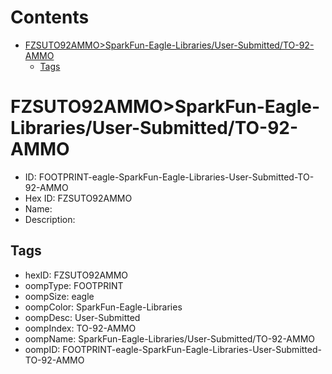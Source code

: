 



Contents
========

* [FZSUTO92AMMO>SparkFun-Eagle-Libraries/User-Submitted/TO-92-AMMO](#fzsuto92ammosparkfun-eagle-librariesuser-submittedto-92-ammo)
	* [Tags](#tags)

# FZSUTO92AMMO>SparkFun-Eagle-Libraries/User-Submitted/TO-92-AMMO

- ID: FOOTPRINT-eagle-SparkFun-Eagle-Libraries-User-Submitted-TO-92-AMMO
- Hex ID: FZSUTO92AMMO
- Name: 
- Description: 

## Tags

- hexID: FZSUTO92AMMO
- oompType: FOOTPRINT
- oompSize: eagle
- oompColor: SparkFun-Eagle-Libraries
- oompDesc: User-Submitted
- oompIndex: TO-92-AMMO
- oompName: SparkFun-Eagle-Libraries/User-Submitted/TO-92-AMMO
- oompID: FOOTPRINT-eagle-SparkFun-Eagle-Libraries-User-Submitted-TO-92-AMMO
